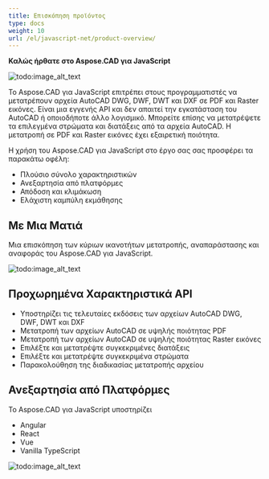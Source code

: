 ```yaml
---
title: Επισκόπηση προϊόντος
type: docs
weight: 10
url: /el/javascript-net/product-overview/
---
```


**Καλώς ήρθατε στο Aspose.CAD για JavaScript**

![todo:image_alt_text](product-overview_1.png)

Το Aspose.CAD για JavaScript επιτρέπει στους προγραμματιστές να μετατρέπουν αρχεία AutoCAD DWG, DWF, DWT και DXF σε PDF και Raster εικόνες. Είναι μια εγγενής API και δεν απαιτεί την εγκατάσταση του AutoCAD ή οποιοδήποτε άλλο λογισμικό. Μπορείτε επίσης να μετατρέψετε τα επιλεγμένα στρώματα και διατάξεις από τα αρχεία AutoCAD. Η μετατροπή σε PDF και Raster εικόνες έχει εξαιρετική ποιότητα.

Η χρήση του Aspose.CAD για JavaScript στο έργο σας σας προσφέρει τα παρακάτω οφέλη:

- Πλούσιο σύνολο χαρακτηριστικών
- Ανεξαρτησία από πλατφόρμες
- Απόδοση και κλιμάκωση
- Ελάχιστη καμπύλη εκμάθησης

## **Με Μια Ματιά**
Μια επισκόπηση των κύριων ικανοτήτων μετατροπής, αναπαράστασης και αναφοράς του Aspose.CAD για JavaScript.

![todo:image_alt_text](product-overview_2.png)
## **Προχωρημένα Χαρακτηριστικά API**
- Υποστηρίζει τις τελευταίες εκδόσεις των αρχείων AutoCAD DWG, DWF, DWT και DXF
- Μετατροπή των αρχείων AutoCAD σε υψηλής ποιότητας PDF
- Μετατροπή των αρχείων AutoCAD σε υψηλής ποιότητας Raster εικόνες
- Επιλέξτε και μετατρέψτε συγκεκριμένες διατάξεις
- Επιλέξτε και μετατρέψτε συγκεκριμένα στρώματα
- Παρακολούθηση της διαδικασίας μετατροπής αρχείου
## **Ανεξαρτησία από Πλατφόρμες**
Το Aspose.CAD για JavaScript υποστηρίζει

- Angular
- React
- Vue
- Vanilla TypeScript

![todo:image_alt_text](product-overview_3.png)
